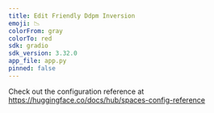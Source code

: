 ```yaml
---
title: Edit Friendly Ddpm Inversion
emoji: 📉
colorFrom: gray
colorTo: red
sdk: gradio
sdk_version: 3.32.0
app_file: app.py
pinned: false
---
```


Check out the configuration reference at https://huggingface.co/docs/hub/spaces-config-reference
